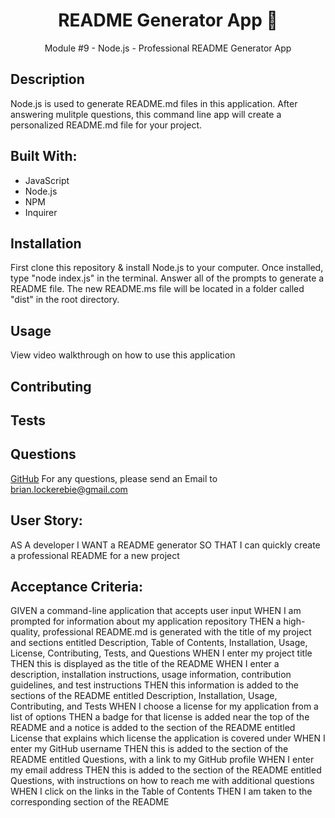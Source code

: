 <h1 align="center">README Generator App 🔋</h1>
<p align="center">Module #9 - Node.js - Professional README Generator App</p>

## Description
Node.js is used to generate README.md files in this application. After answering mulitple questions, this command line app will create a personalized README.md file for your project.

## Built With:
* JavaScript
* Node.js
* NPM
* Inquirer

## Installation
First clone this repository & install Node.js to your computer. Once installed, type "node index.js" in the terminal. Answer all of the prompts to generate a README file. The new README.ms file will be located in a folder called "dist" in the root directory.

## Usage
View video walkthrough on how to use this application

## Contributing

## Tests

## Questions

[GitHub](https://github.com/brianlockerbie)
For any questions, please send an Email to [brian.lockerebie@gmail.com](mailto:brian.lockerebie@gmail.com)

## User Story:
AS A developer
I WANT a README generator
SO THAT I can quickly create a professional README for a new project

## Acceptance Criteria:
GIVEN a command-line application that accepts user input
WHEN I am prompted for information about my application repository
THEN a high-quality, professional README.md is generated with the title of my project and sections entitled Description, Table of Contents, Installation, Usage, License, Contributing, Tests, and Questions
WHEN I enter my project title
THEN this is displayed as the title of the README
WHEN I enter a description, installation instructions, usage information, contribution guidelines, and test instructions
THEN this information is added to the sections of the README entitled Description, Installation, Usage, Contributing, and Tests
WHEN I choose a license for my application from a list of options
THEN a badge for that license is added near the top of the README and a notice is added to the section of the README entitled License that explains which license the application is covered under
WHEN I enter my GitHub username
THEN this is added to the section of the README entitled Questions, with a link to my GitHub profile
WHEN I enter my email address
THEN this is added to the section of the README entitled Questions, with instructions on how to reach me with additional questions
WHEN I click on the links in the Table of Contents
THEN I am taken to the corresponding section of the README